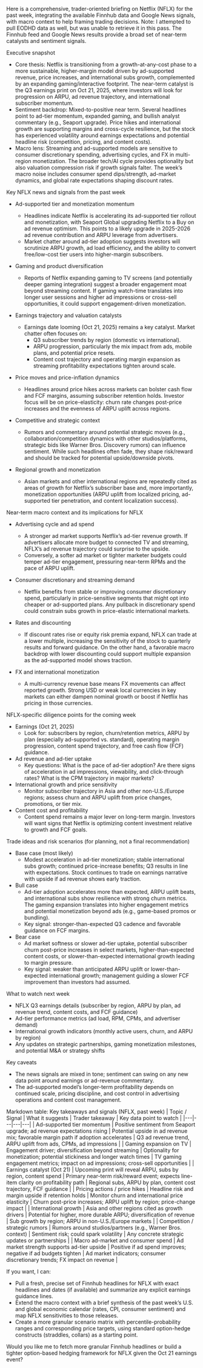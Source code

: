 Here is a comprehensive, trader-oriented briefing on Netflix (NFLX) for the past week, integrating the available Finnhub data and Google News signals, with macro context to help framing trading decisions. Note: I attempted to pull EODHD data as well, but was unable to retrieve it in this pass. The Finnhub feed and Google News results provide a broad set of near-term catalysts and sentiment signals.

Executive snapshot
- Core thesis: Netflix is transitioning from a growth-at-any-cost phase to a more sustainable, higher-margin model driven by ad-supported revenue, price increases, and international subs growth, complemented by an expanding gaming/interactive footprint. The near-term catalyst is the Q3 earnings print on Oct 21, 2025, where investors will look for progression on ARPU, ad revenue trajectory, and international subscriber momentum.
- Sentiment backdrop: Mixed-to-positive near term. Several headlines point to ad-tier momentum, expanded gaming, and bullish analyst commentary (e.g., Seaport upgrade). Price hikes and international growth are supporting margins and cross-cycle resilience, but the stock has experienced volatility around earnings expectations and potential headline risk (competition, pricing, and content costs).
- Macro lens: Streaming and ad-supported models are sensitive to consumer discretionary spending, advertising cycles, and FX in multi-region monetization. The broader tech/AI cycle provides optionality but also valuation compression risk if growth signals falter. The week’s macro noise includes consumer spend dips/strength, ad-market dynamics, and global rate expectations shaping discount rates.

Key NFLX news and signals from the past week
- Ad-supported tier and monetization momentum
  - Headlines indicate Netflix is accelerating its ad-supported tier rollout and monetization, with Seaport Global upgrading Netflix to a Buy on ad revenue optimism. This points to a likely upgrade in 2025-2026 ad revenue contribution and ARPU leverage from advertisers.
  - Market chatter around ad-tier adoption suggests investors will scrutinize ARPU growth, ad load efficiency, and the ability to convert free/low-cost tier users into higher-margin subscribers.

- Gaming and product diversification
  - Reports of Netflix expanding gaming to TV screens (and potentially deeper gaming integration) suggest a broader engagement moat beyond streaming content. If gaming watch-time translates into longer user sessions and higher ad impressions or cross-sell opportunities, it could support engagement-driven monetization.

- Earnings trajectory and valuation catalysts
  - Earnings date looming (Oct 21, 2025) remains a key catalyst. Market chatter often focuses on:
    - Q3 subscriber trends by region (domestic vs international).
    - ARPU progression, particularly the mix impact from ads, mobile plans, and potential price resets.
    - Content cost trajectory and operating margin expansion as streaming profitability expectations tighten around scale.

- Price moves and price-inflation dynamics
  - Headlines around price hikes across markets can bolster cash flow and FCF margins, assuming subscriber retention holds. Investor focus will be on price-elasticity: churn rate changes post-price increases and the evenness of ARPU uplift across regions.

- Competitive and strategic context
  - Rumors and commentary around potential strategic moves (e.g., collaboration/competition dynamics with other studios/platforms, strategic bids like Warner Bros. Discovery rumors) can influence sentiment. While such headlines often fade, they shape risk/reward and should be tracked for potential upside/downside pivots.

- Regional growth and monetization
  - Asian markets and other international regions are repeatedly cited as areas of growth for Netflix’s subscriber base and, more importantly, monetization opportunities (ARPU uplift from localized pricing, ad-supported tier penetration, and content localization success).

Near-term macro context and its implications for NFLX
- Advertising cycle and ad spend
  - A stronger ad market supports Netflix’s ad-tier revenue growth. If advertisers allocate more budget to connected TV and streaming, NFLX’s ad revenue trajectory could surprise to the upside.
  - Conversely, a softer ad market or tighter marketer budgets could temper ad-tier engagement, pressuring near-term RPMs and the pace of ARPU uplift.

- Consumer discretionary and streaming demand
  - Netflix benefits from stable or improving consumer discretionary spend, particularly in price-sensitive segments that might opt into cheaper or ad-supported plans. Any pullback in discretionary spend could constrain subs growth in price-elastic international markets.

- Rates and discounting
  - If discount rates rise or equity risk premia expand, NFLX can trade at a lower multiple, increasing the sensitivity of the stock to quarterly results and forward guidance. On the other hand, a favorable macro backdrop with lower discounting could support multiple expansion as the ad-supported model shows traction.

- FX and international monetization
  - A multi-currency revenue base means FX movements can affect reported growth. Strong USD or weak local currencies in key markets can either dampen nominal growth or boost if Netflix has pricing in those currencies.

NFLX-specific diligence points for the coming week
- Earnings (Oct 21, 2025)
  - Look for: subscribers by region, churn/retention metrics, ARPU by plan (especially ad-supported vs. standard), operating margin progression, content spend trajectory, and free cash flow (FCF) guidance.
- Ad revenue and ad-tier uptake
  - Key questions: What is the pace of ad-tier adoption? Are there signs of acceleration in ad impressions, viewability, and click-through rates? What is the CPM trajectory in major markets?
- International growth and price sensitivity
  - Monitor subscriber trajectory in Asia and other non-U.S./Europe regions; assess churn and ARPU uplift from price changes, promotions, or tier mix.
- Content cost and profitability
  - Content spend remains a major lever on long-term margin. Investors will want signs that Netflix is optimizing content investment relative to growth and FCF goals.

Trade ideas and risk scenarios (for planning, not a final recommendation)
- Base case (most likely)
  - Modest acceleration in ad-tier monetization; stable international subs growth; continued price-increase benefits; Q3 results in line with expectations. Stock continues to trade on earnings narrative with upside if ad revenue shows early traction.
- Bull case
  - Ad-tier adoption accelerates more than expected, ARPU uplift beats, and international subs show resilience with strong churn metrics. The gaming expansion translates into higher engagement metrics and potential monetization beyond ads (e.g., game-based promos or bundling).
  - Key signal: stronger-than-expected Q3 cadence and favorable guidance on FCF margins.
- Bear case
  - Ad market softness or slower ad-tier uptake, potential subscriber churn post-price increases in select markets, higher-than-expected content costs, or slower-than-expected international growth leading to margin pressure.
  - Key signal: weaker than anticipated ARPU uplift or lower-than-expected international growth; management guiding a slower FCF improvement than investors had assumed.

What to watch next week
- NFLX Q3 earnings details (subscriber by region, ARPU by plan, ad revenue trend, content costs, and FCF guidance)
- Ad-tier performance metrics (ad load, RPM, CPMs, and advertiser demand)
- International growth indicators (monthly active users, churn, and ARPU by region)
- Any updates on strategic partnerships, gaming monetization milestones, and potential M&A or strategy shifts

Key caveats
- The news signals are mixed in tone; sentiment can swing on any new data point around earnings or ad-revenue commentary.
- The ad-supported model’s longer-term profitability depends on continued scale, pricing discipline, and cost control in advertising operations and content cost management.

Markdown table: Key takeaways and signals (NFLX, past week)
| Topic / Signal | What it suggests | Trader takeaway | Key data point to watch |
|---|---|---|---|
| Ad-supported tier momentum | Positive sentiment from Seaport upgrade; ad revenue expectations rising | Potential upside in ad revenue mix; favorable margin path if adoption accelerates | Q3 ad revenue trend, ARPU uplift from ads, CPMs, ad impressions |
| Gaming expansion on TV | Engagement driver; diversification beyond streaming | Optionality for monetization; potential stickiness and longer watch times | TV gaming engagement metrics; impact on ad impressions; cross-sell opportunities |
| Earnings catalyst (Oct 21) | Upcoming print will reveal ARPU, subs by region, content spend | Primary near-term risk/reward event; expects line-item clarity on profitability path | Regional subs, ARPU by plan, content cost trajectory, FCF guidance |
| Pricing actions / price hikes | Headline risk and margin upside if retention holds | Monitor churn and international price elasticity | Churn post-price increases; ARPU uplift by region; price-change impact |
| International growth | Asia and other regions cited as growth drivers | Potential for higher, more durable ARPU; diversification of revenue | Sub growth by region; ARPU in non-U.S./Europe markets |
| Competition / strategic rumors | Rumors around studios/partners (e.g., Warner Bros. context) | Sentiment risk; could spark volatility | Any concrete strategic updates or partnerships |
| Macro ad-market and consumer spend | Ad market strength supports ad-tier upside | Positive if ad spend improves; negative if ad budgets tighten | Ad market indicators; consumer discretionary trends; FX impact on revenue |

If you want, I can:
- Pull a fresh, precise set of Finnhub headlines for NFLX with exact headlines and dates (if available) and summarize any explicit earnings guidance lines.
- Extend the macro context with a brief synthesis of the past week’s U.S. and global economic calendar (rates, CPI, consumer sentiment) and map NFLX sensitivities to those releases.
- Create a more granular scenario matrix with percentile-probability ranges and corresponding price targets, using standard option-hedge constructs (straddles, collars) as a starting point.

Would you like me to fetch more granular Finnhub headlines or build a tighter option-based hedging framework for NFLX given the Oct 21 earnings event?